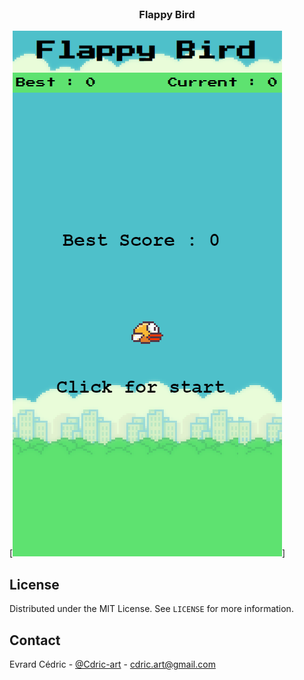 <br />
<p align="center">

  <h3 align="center">Flappy Bird</h3>

[![Product Name Screen Shot][product-screenshot]]

<!-- LICENSE -->
## License

Distributed under the MIT License. See `LICENSE` for more information.

<!-- CONTACT -->
## Contact

Evrard Cédric - [@Cdric-art](https://twitter.com/Cdric_art) - cdric.art@gmail.com

<!-- MARKDOWN LINKS & IMAGES -->
[product-screenshot]: assetsMD/screenshot.png
